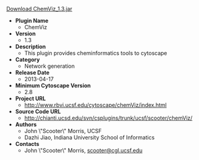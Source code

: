 <a href="ChemViz_1.3.jar">Download ChemViz_1.3.jar</a>

* __Plugin Name__
  * ChemViz
* __Version__
  * 1.3
* __Description__
  * This plugin provides cheminformatics tools to cytoscape
* __Category__
  * Network generation
* __Release Date__
  * 2013-04-17
* __Minimum Cytoscape Version__
  * 2.8
* __Project URL__
  * http://www.rbvi.ucsf.edu/cytoscape/chemViz/index.html
* __Source Code URL__
  * http://chianti.ucsd.edu/svn/csplugins/trunk/ucsf/scooter/chemViz/
* __Authors__
  * John \\\"Scooter\\\" Morris, UCSF
  * Dazhi Jiao, Indiana University School of Informatics
* __Contacts__
  * John \\\"Scooter\\\" Morris, scooter@cgl.ucsf.edu
